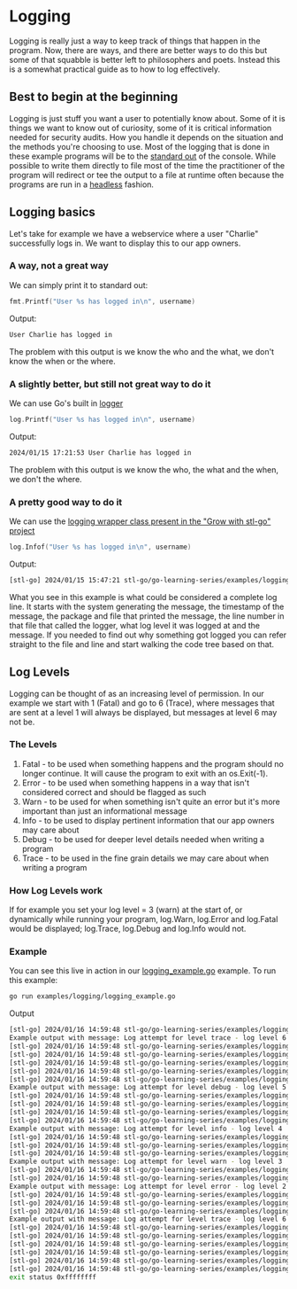# Logging

Logging is really just a way to keep track of things that happen in the program.  Now, there are ways, and there are better ways to do this but some of that squabble is better left to philosophers and poets.  Instead this is a somewhat practical guide as to how to log effectively.

## Best to begin at the beginning

Logging is just stuff you want a user to potentially know about.  Some of it is things we want to know out of curiosity, some of it is critical information needed for security audits.  How you handle it depends on the situation and the methods you're choosing to use.  Most of the logging that is done in these example programs will be to the [standard out](https://en.wikipedia.org/wiki/Standard_streams) of the console.  While possible to write them directly to file most of the time the practitioner of the program will redirect or tee the output to a file at runtime often because the programs are run in a [headless](https://en.wikipedia.org/wiki/Headless_software) fashion.

## Logging basics

Let's take for example we have a webservice where a user "Charlie" successfully logs in.  We want to display this to our app owners.

### A way, not a great way

We can simply print it to standard out:

```go
fmt.Printf("User %s has logged in\n", username)
```

Output:

```bash
User Charlie has logged in
```

The problem with this output is we know the who and the what, we don't know the when or the where.

### A slightly better, but still not great way to do it

We can use Go's built in [logger](https://pkg.go.dev/log)

```go
log.Printf("User %s has logged in\n", username)
```

Output:

```bash
2024/01/15 17:21:53 User Charlie has logged in
```

The problem with this output is we know the who, the what and the when, we don't the where.

### A pretty good way to do it

We can use the [logging wrapper class present in the "Grow with stl-go" project](../../pkg/log/log.go)

```go
log.Infof("User %s has logged in\n", username)
```

Output:

```bash
[stl-go] 2024/01/15 15:47:21 stl-go/go-learning-series/examples/logging/logging_example.go:65: [INFO] User Charlie has logged in
```

What you see in this example is what could be considered a complete log line.  It starts with the system generating the message, the timestamp of the message, the package and file that printed the message, the line number in that file that called the logger, what log level it was logged at and the message.  If you needed to find out why something got logged you can refer straight to the file and line and start walking the code tree based on that.

## Log Levels

Logging can be thought of as an increasing level of permission.  In our example we start with 1 (Fatal) and go to 6 (Trace), where messages that are sent at a level 1 will always be displayed, but messages at level 6 may not be.

### The Levels

1. Fatal - to be used when something happens and the program should no longer continue.  It will cause the program to exit with an os.Exit(-1).
2. Error - to be used when something happens in a way that isn't considered correct and should be flagged as such
3. Warn - to be used for when something isn't quite an error but it's more important than just an informational message
4. Info - to be used to display pertinent information that our app owners may care about
5. Debug - to be used for deeper level details needed when writing a program
6. Trace - to be used in the fine grain details we may care about when writing a program

### How Log Levels work

If for example you set your log level = 3 (warn) at the start of, or dynamically while running your program, log.Warn, log.Error and log.Fatal would be displayed; log.Trace, log.Debug and log.Info would not.

### Example

You can see this live in action in our [logging_example.go](logging_example.go) example.  To run this example:

```bash
go run examples/logging/logging_example.go
```

Output

```bash
[stl-go] 2024/01/16 14:59:48 stl-go/go-learning-series/examples/logging/logging_example.go:118: [INFO] Sending all log attempts without fatal
Example output with message: Log attempt for level trace - log level 6
[stl-go] 2024/01/16 14:59:48 stl-go/go-learning-series/examples/logging/logging_example.go:57: [TRACE] Example trace output with message: Log attempt for level trace - log level 6
[stl-go] 2024/01/16 14:59:48 stl-go/go-learning-series/examples/logging/logging_example.go:61: [DEBUG] Example debug output with message: Log attempt for level trace - log level 6
[stl-go] 2024/01/16 14:59:48 stl-go/go-learning-series/examples/logging/logging_example.go:65: [INFO] Example info output with message: Log attempt for level trace - log level 6
[stl-go] 2024/01/16 14:59:48 stl-go/go-learning-series/examples/logging/logging_example.go:69: [WARN] Example warn output with message: Log attempt for level trace - log level 6
[stl-go] 2024/01/16 14:59:48 stl-go/go-learning-series/examples/logging/logging_example.go:73: [ERROR] Example error output with message: Log attempt for level trace - log level 6
Example output with message: Log attempt for level debug - log level 5
[stl-go] 2024/01/16 14:59:48 stl-go/go-learning-series/examples/logging/logging_example.go:61: [DEBUG] Example debug output with message: Log attempt for level debug - log level 5
[stl-go] 2024/01/16 14:59:48 stl-go/go-learning-series/examples/logging/logging_example.go:65: [INFO] Example info output with message: Log attempt for level debug - log level 5
[stl-go] 2024/01/16 14:59:48 stl-go/go-learning-series/examples/logging/logging_example.go:69: [WARN] Example warn output with message: Log attempt for level debug - log level 5
[stl-go] 2024/01/16 14:59:48 stl-go/go-learning-series/examples/logging/logging_example.go:73: [ERROR] Example error output with message: Log attempt for level debug - log level 5
Example output with message: Log attempt for level info - log level 4
[stl-go] 2024/01/16 14:59:48 stl-go/go-learning-series/examples/logging/logging_example.go:65: [INFO] Example info output with message: Log attempt for level info - log level 4
[stl-go] 2024/01/16 14:59:48 stl-go/go-learning-series/examples/logging/logging_example.go:69: [WARN] Example warn output with message: Log attempt for level info - log level 4
[stl-go] 2024/01/16 14:59:48 stl-go/go-learning-series/examples/logging/logging_example.go:73: [ERROR] Example error output with message: Log attempt for level info - log level 4
Example output with message: Log attempt for level warn - log level 3
[stl-go] 2024/01/16 14:59:48 stl-go/go-learning-series/examples/logging/logging_example.go:69: [WARN] Example warn output with message: Log attempt for level warn - log level 3
[stl-go] 2024/01/16 14:59:48 stl-go/go-learning-series/examples/logging/logging_example.go:73: [ERROR] Example error output with message: Log attempt for level warn - log level 3
Example output with message: Log attempt for level error - log level 2
[stl-go] 2024/01/16 14:59:48 stl-go/go-learning-series/examples/logging/logging_example.go:73: [ERROR] Example error output with message: Log attempt for level error - log level 2
[stl-go] 2024/01/16 14:59:48 stl-go/go-learning-series/examples/logging/logging_example.go:95: [TRACE] Function 'testWithoutFatal' completed in 3ms
[stl-go] 2024/01/16 14:59:48 stl-go/go-learning-series/examples/logging/logging_example.go:122: [INFO] Sending all log attempts with fatal
Example output with message: Log attempt for level trace - log level 6
[stl-go] 2024/01/16 14:59:48 stl-go/go-learning-series/examples/logging/logging_example.go:57: [TRACE] Example trace output with message: Log attempt for level trace - log level 6
[stl-go] 2024/01/16 14:59:48 stl-go/go-learning-series/examples/logging/logging_example.go:61: [DEBUG] Example debug output with message: Log attempt for level trace - log level 6
[stl-go] 2024/01/16 14:59:48 stl-go/go-learning-series/examples/logging/logging_example.go:65: [INFO] Example info output with message: Log attempt for level trace - log level 6
[stl-go] 2024/01/16 14:59:48 stl-go/go-learning-series/examples/logging/logging_example.go:69: [WARN] Example warn output with message: Log attempt for level trace - log level 6
[stl-go] 2024/01/16 14:59:48 stl-go/go-learning-series/examples/logging/logging_example.go:73: [ERROR] Example error output with message: Log attempt for level trace - log level 6
[stl-go] 2024/01/16 14:59:48 stl-go/go-learning-series/examples/logging/logging_example.go:77: [FATAL] Example fatal output with message: Log attempt for level trace - log level 6
exit status 0xffffffff
```
